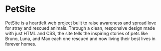 # PetSite
PetSite is a heartfelt web project built to raise awareness and spread love for stray and rescued animals. Through a clean, responsive design made with just HTML and CSS, the site tells the inspiring stories of pets like Bruno, Luna, and Max each one rescued and now living their best lives in forever homes. 
